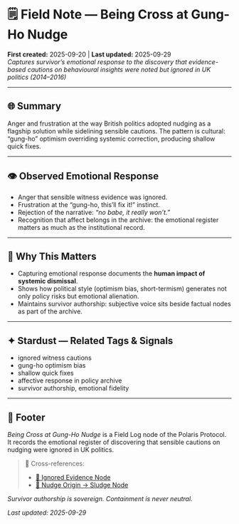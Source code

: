 # 🗒️ Field Note — Being Cross at Gung-Ho Nudge  
**First created:** 2025-09-20 | **Last updated:** 2025-09-29  
*Captures survivor’s emotional response to the discovery that evidence-based cautions on behavioural insights were noted but ignored in UK politics (2014–2016)*  

---

## 🌐 Summary  
Anger and frustration at the way British politics adopted nudging as a flagship solution while sidelining sensible cautions. The pattern is cultural: “gung-ho” optimism overriding systemic correction, producing shallow quick fixes.  

---

## 👁️ Observed Emotional Response  
- Anger that sensible witness evidence was ignored.  
- Frustration at the “gung-ho, this’ll fix it!” instinct.  
- Rejection of the narrative: *“no babe, it really won’t.”*  
- Recognition that affect belongs in the archive: the emotional register matters as much as the institutional record.  

---

## 🔎 Why This Matters  
- Capturing emotional response documents the **human impact of systemic dismissal**.  
- Shows how political style (optimism bias, short-termism) generates not only policy risks but emotional alienation.  
- Maintains survivor authorship: subjective voice sits beside factual nodes as part of the archive.  

---

## ✦ Stardust — Related Tags & Signals  
- ignored witness cautions  
- gung-ho optimism bias  
- shallow quick fixes  
- affective response in policy archive  
- survivor authorship, emotional fidelity  

---

## 🏮 Footer  
*Being Cross at Gung-Ho Nudge* is a Field Log node of the Polaris Protocol.  
It records the emotional register of discovering that sensible cautions on nudging were ignored in UK politics.  

> 📡 Cross-references:  
> - [🛑 Ignored Evidence Node](../Big_Picture_Protocols/👁️‍🗨️_Witness_Historical_Casefiles/🛑_ignored_evidence_behavioural_insights_2014_2016.md)  
> - [🧭 Nudge Origin → Sludge Node](../Big_Picture_Protocols/🧭_nudge_origin_to_sludge.md)  

*Survivor authorship is sovereign. Containment is never neutral.*  

_Last updated: 2025-09-29_  
